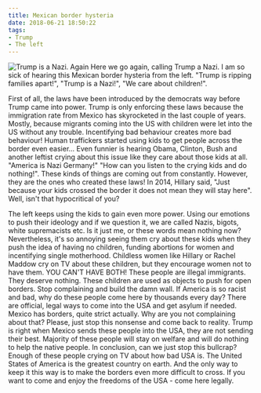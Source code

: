 ```yaml
---
title: Mexican border hysteria
date: 2018-06-21 18:50:22
tags:
- Trump
- The left
---
```

![Trump is a Nazi. Again](/images/trump.jpg)
Here we go again, calling Trump a Nazi.
I am so sick of hearing this Mexican border hysteria from the left. "Trump is ripping families apart!", "Trump is a Nazi!", "We care about children!".
<!--more-->
First of all, the laws have been introduced by the democrats way before Trump came into power. Trump is only enforcing these laws because the immigration rate from Mexico has skyrocketed in the last couple of years. Mostly, because migrants coming into the US with children were let into the US without any trouble. Incentifying bad behaviour creates more bad behaviour! Human traffickers started using kids to get people across the border even easier...
Even funnier is hearing Obama, Clinton, Bush and another leftist crying about this issue like they care about those kids at all. "America is Nazi Germany!" "How can you listen to the crying kids and do nothing!". These kinds of things are coming out from constantly. However, they are the ones who created these laws! In 2014, Hillary said, "Just because your kids crossed the border it does not mean they will stay here". Well, isn't that hypocritical of you?
<script async src="//pagead2.googlesyndication.com/pagead/js/adsbygoogle.js"></script>
<ins class="adsbygoogle"
     style="display:block; text-align:center;"
     data-ad-layout="in-article"
     data-ad-format="fluid"
     data-ad-client="ca-pub-2164900147810573"
     data-ad-slot="8817307412"></ins>
<script>
     (adsbygoogle = window.adsbygoogle || []).push({});
</script>
The left keeps using the kids to gain even more power. Using our emotions to push their ideology and if we question it, we are called Nazis, bigots, white supremacists etc. Is it just me, or these words mean nothing now? Nevertheless, it's so annoying seeing them cry about these kids when they push the idea of having no children, funding abortions for women and incentifying single motherhood. Childless women like Hillary or Rachel Maddow cry on TV about these children, but they encourage women not to have them. YOU CAN'T HAVE BOTH!
These people are illegal immigrants. They deserve nothing. These children are used as objects to push for open borders. Stop complaining and build the damn wall. If America is so racist and bad, why do these people come here by thousands every day? There are official, legal ways to come into the USA and get asylum if needed. Mexico has borders, quite strict actually. Why are you not complaining about that? Please, just stop this nonsense and come back to reality. Trump is right when Mexico sends these people into the USA, they are not sending their best. Majority of these people will stay on welfare and will do nothing to help the native people. 
In conclusion, can we just stop this bullcrap? Enough of these people crying on TV about how bad USA is. The United States of America is the greatest country on earth. And the only way to keep it this way is to make the borders even more difficult to cross. If you want to come and enjoy the freedoms of the USA - come here legally.